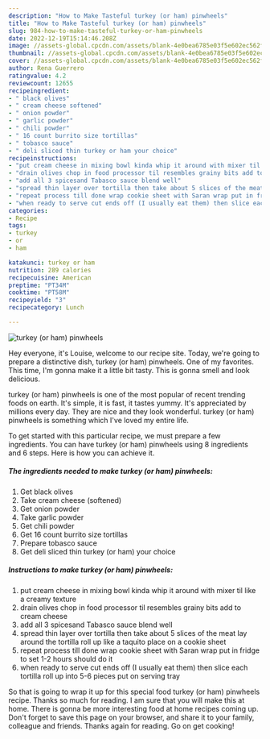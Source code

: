 ```yaml
---
description: "How to Make Tasteful turkey (or ham) pinwheels"
title: "How to Make Tasteful turkey (or ham) pinwheels"
slug: 984-how-to-make-tasteful-turkey-or-ham-pinwheels
date: 2022-12-19T15:14:46.208Z
image: //assets-global.cpcdn.com/assets/blank-4e0bea6785e03f5e602ec562f230caae08da540cada707380b4fe1bbebba43da.png
thumbnail: //assets-global.cpcdn.com/assets/blank-4e0bea6785e03f5e602ec562f230caae08da540cada707380b4fe1bbebba43da.png
cover: //assets-global.cpcdn.com/assets/blank-4e0bea6785e03f5e602ec562f230caae08da540cada707380b4fe1bbebba43da.png
author: Rena Guerrero
ratingvalue: 4.2
reviewcount: 12655
recipeingredient:
- " black olives"
- " cream cheese softened"
- " onion powder"
- " garlic powder"
- " chili powder"
- " 16 count burrito size tortillas"
- " tobasco sauce"
- " deli sliced thin turkey or ham your choice"
recipeinstructions:
- "put cream cheese in mixing bowl kinda whip it around with mixer til like a creamy texture"
- "drain olives chop in food processor til resembles grainy bits add to cream cheese"
- "add all 3 spicesand Tabasco sauce blend well"
- "spread thin layer over tortilla then take about 5 slices of the meat lay around the tortilla roll up like a taquito place on a cookie sheet"
- "repeat process till done wrap cookie sheet with Saran wrap put in fridge to set 1-2 hours should do it"
- "when ready to serve cut ends off (I usually eat them) then slice each tortilla roll up into 5-6 pieces put on serving tray"
categories:
- Recipe
tags:
- turkey
- or
- ham

katakunci: turkey or ham 
nutrition: 289 calories
recipecuisine: American
preptime: "PT34M"
cooktime: "PT58M"
recipeyield: "3"
recipecategory: Lunch

---
```



![turkey (or ham) pinwheels](//assets-global.cpcdn.com/assets/blank-4e0bea6785e03f5e602ec562f230caae08da540cada707380b4fe1bbebba43da.png)

Hey everyone, it's Louise, welcome to our recipe site. Today, we're going to prepare a distinctive dish, turkey (or ham) pinwheels. One of my favorites. This time, I'm gonna make it a little bit tasty. This is gonna smell and look delicious.

turkey (or ham) pinwheels is one of the most popular of recent trending foods on earth. It's simple, it is fast, it tastes yummy. It's appreciated by millions every day. They are nice and they look wonderful. turkey (or ham) pinwheels is something which I've loved my entire life.




To get started with this particular recipe, we must prepare a few ingredients. You can have turkey (or ham) pinwheels using 8 ingredients and 6 steps. Here is how you can achieve it.

<!--inarticleads1-->

##### The ingredients needed to make turkey (or ham) pinwheels:

1. Get  black olives
1. Take  cream cheese (softened)
1. Get  onion powder
1. Take  garlic powder
1. Get  chili powder
1. Get  16 count burrito size tortillas
1. Prepare  tobasco sauce
1. Get  deli sliced thin turkey (or ham) your choice




<!--inarticleads2-->

##### Instructions to make turkey (or ham) pinwheels:

1. put cream cheese in mixing bowl kinda whip it around with mixer til like a creamy texture
1. drain olives chop in food processor til resembles grainy bits add to cream cheese
1. add all 3 spicesand Tabasco sauce blend well
1. spread thin layer over tortilla then take about 5 slices of the meat lay around the tortilla roll up like a taquito place on a cookie sheet
1. repeat process till done wrap cookie sheet with Saran wrap put in fridge to set 1-2 hours should do it
1. when ready to serve cut ends off (I usually eat them) then slice each tortilla roll up into 5-6 pieces put on serving tray




So that is going to wrap it up for this special food turkey (or ham) pinwheels recipe. Thanks so much for reading. I am sure that you will make this at home. There is gonna be more interesting food at home recipes coming up. Don't forget to save this page on your browser, and share it to your family, colleague and friends. Thanks again for reading. Go on get cooking!
